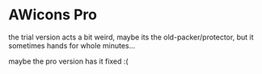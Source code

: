 <h1>AWicons Pro</h1>

the trial version acts a bit weird,
maybe its the old-packer/protector,
but it sometimes hands for whole minutes...

maybe the pro version has it fixed :(